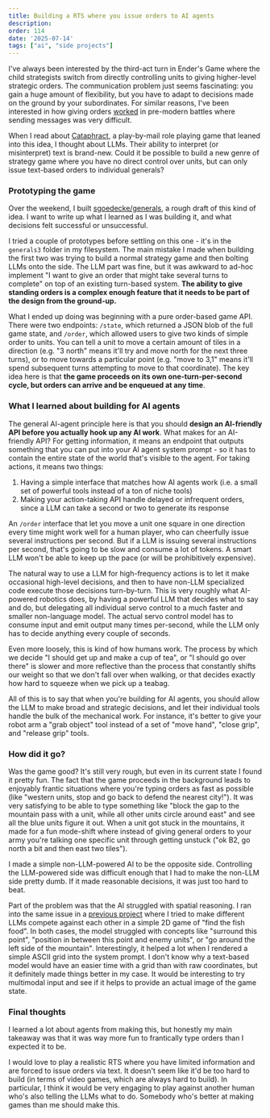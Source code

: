 ```yaml
---
title: Building a RTS where you issue orders to AI agents
description: 
order: 114
date: '2025-07-14'
tags: ["ai", "side projects"]
---
```


I've always been interested by the third-act turn in Ender's Game where the child strategists switch from directly controlling units to giving higher-level strategic orders. The communication problem just seems fascinating: you gain a huge amount of flexibility, but you have to adapt to decisions made on the ground by your subordinates. For similar reasons, I've been interested in how giving orders [worked](https://acoup.blog/2022/06/03/collections-total-generalship-commanding-pre-modern-armies-part-ii-commands/) in pre-modern battles where sending messages was very difficult.

When I read about [Cataphract](https://news.ycombinator.com/item?id=44320832), a play-by-mail role playing game that leaned into this idea, I thought about LLMs. Their ability to interpret (or misinterpret) text is brand-new. Could it be possible to build a new genre of strategy game where you have no direct control over units, but can only issue text-based orders to individual generals?

### Prototyping the game

Over the weekend, I built [sgoedecke/generals](https://github.com/sgoedecke/generals), a rough draft of this kind of idea. I want to write up what I learned as I was building it, and what decisions felt successful or unsuccessful.

I tried a couple of prototypes before settling on this one - it's in the `generals3` folder in my filesystem. The main mistake I made when building the first two was trying to build a normal strategy game and then bolting LLMs onto the side. The LLM part was fine, but it was awkward to ad-hoc implement "I want to give an order that might take several turns to complete" on top of an existing turn-based system. **The ability to give standing orders is a complex enough feature that it needs to be part of the design from the ground-up.**

What I ended up doing was beginning with a pure order-based game API. There were two endpoints: `/state`, which returned a JSON blob of the full game state, and `/order`, which allowed users to give two kinds of simple order to units. You can tell a unit to move a certain amount of tiles in a direction (e.g. "3 north" means it'll try and move north for the next three turns), or to move towards a particular point (e.g. "move to 3,1" means it'll spend subsequent turns attempting to move to that coordinate). The key idea here is that **the game proceeds on its own one-turn-per-second cycle, but orders can arrive and be enqueued at any time**.

### What I learned about building for AI agents

The general AI-agent principle here is that you should **design an AI-friendly API before you actually hook up any AI work**. What makes for an AI-friendly API? For getting information, it means an endpoint that outputs something that you can put into your AI agent system prompt - so it has to contain the entire state of the world that's visible to the agent. For taking actions, it means two things:

1. Having a simple interface that matches how AI agents work (i.e. a small set of powerful tools instead of a ton of niche tools)
2. Making your action-taking API handle delayed or infrequent orders, since a LLM can take a second or two to generate its response

An `/order` interface that let you move a unit one square in one direction every time might work well for a human player, who can cheerfully issue several instructions per second. But if a LLM is issuing several instructions per second, that's going to be slow and consume a lot of tokens. A smart LLM won't be able to keep up the pace (or will be prohibitively expensive).

The natural way to use a LLM for high-frequency actions is to let it make occasional high-level decisions, and then to have non-LLM specialized code execute those decisions turn-by-turn. This is very roughly what AI-powered robotics does, by having a powerful LLM that decides what to say and do, but delegating all individual servo control to a much faster and smaller non-language model. The actual servo control model has to consume input and emit output many times per-second, while the LLM only has to decide anything every couple of seconds.

Even more loosely, this is kind of how humans work. The process by which we decide "I should get up and make a cup of tea", or "I should go over there" is slower and more reflective than the process that constantly shifts our weight so that we don't fall over when walking, or that decides exactly how hard to squeeze when we pick up a teabag.

All of this is to say that when you're building for AI agents, you should allow the LLM to make broad and strategic decisions, and let their individual tools handle the bulk of the mechanical work. For instance, it's better to give your robot arm a "grab object" tool instead of a set of "move hand", "close grip", and "release grip" tools. 

### How did it go?

Was the game good? It's still very rough, but even in its current state I found it pretty fun. The fact that the game proceeds in the background leads to enjoyably frantic situations where you're typing orders as fast as possible (like "western units, stop and go back to defend the nearest city!"). It was very satisfying to be able to type something like "block the gap to the mountain pass with a unit, while all other units circle around east" and see all the blue units figure it out. When a unit got stuck in the mountains, it made for a fun mode-shift where instead of giving general orders to your army you're talking one specific unit through getting unstuck ("ok B2, go north a bit and then east two tiles").

I made a simple non-LLM-powered AI to be the opposite side. Controlling the LLM-powered side was difficult enough that I had to make the non-LLM side pretty dumb. If it made reasonable decisions, it was just too hard to beat.

Part of the problem was that the AI struggled with spatial reasoning. I ran into the same issue in a [previous project](https://github.com/sgoedecke/fish-tank) where I tried to make different LLMs compete against each other in a simple 2D game of "find the fish food". In both cases, the model struggled with concepts like "surround this point", "position in between this point and enemy units", or "go around the left side of the mountain". Interestingly, it helped a lot when I rendered a simple ASCII grid into the system prompt. I don't know why a text-based model would have an easier time with a grid than with raw coordinates, but it definitely made things better in my case. It would be interesting to try multimodal input and see if it helps to provide an actual image of the game state.

### Final thoughts

I learned a lot about agents from making this, but honestly my main takeaway was that it was way more fun to frantically type orders than I expected it to be.

I would love to play a realistic RTS where you have limited information and are forced to issue orders via text. It doesn't seem like it'd be too hard to build (in terms of video games, which are always hard to build). In particular, I think it would be very engaging to play against another human who's also telling the LLMs what to do. Somebody who's better at making games than me should make this.